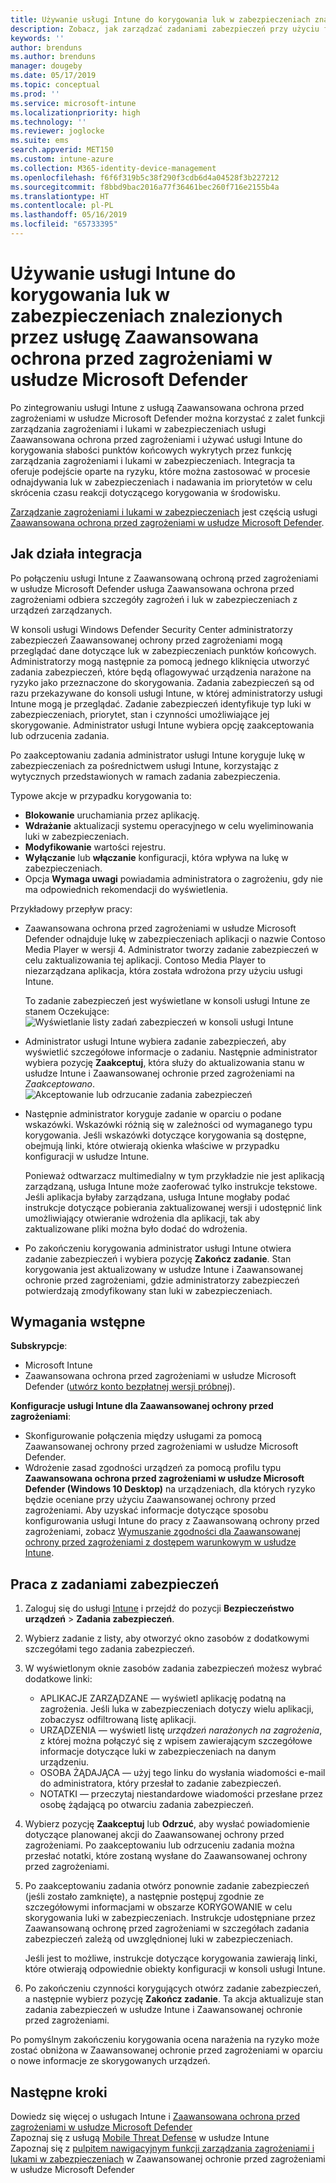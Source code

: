 ```yaml
---
title: Używanie usługi Intune do korygowania luk w zabezpieczeniach znalezionych przez usługę Zaawansowana ochrona przed zagrożeniami w usłudze Microsoft Defender — Azure | Microsoft Docs
description: Zobacz, jak zarządzać zadaniami zabezpieczeń przy użyciu funkcji zarządzania zagrożeniami i lukami w zabezpieczeniach, która wchodzi w skład usługi Zaawansowana ochrona przed zagrożeniami w usłudze Microsoft Defender, z poziomu konsoli usługi Intune.
keywords: ''
author: brenduns
ms.author: brenduns
manager: dougeby
ms.date: 05/17/2019
ms.topic: conceptual
ms.prod: ''
ms.service: microsoft-intune
ms.localizationpriority: high
ms.technology: ''
ms.reviewer: joglocke
ms.suite: ems
search.appverid: MET150
ms.custom: intune-azure
ms.collection: M365-identity-device-management
ms.openlocfilehash: f6f6f319b5c38f290f3cdb6d4a04528f3b227212
ms.sourcegitcommit: f8bbd9bac2016a77f36461bec260f716e2155b4a
ms.translationtype: HT
ms.contentlocale: pl-PL
ms.lasthandoff: 05/16/2019
ms.locfileid: "65733395"
---
```

# <a name="use-intune-to-remediate-vulnerabilities-identified-by-microsoft-defender-atp"></a>Używanie usługi Intune do korygowania luk w zabezpieczeniach znalezionych przez usługę Zaawansowana ochrona przed zagrożeniami w usłudze Microsoft Defender  

Po zintegrowaniu usługi Intune z usługą Zaawansowana ochrona przed zagrożeniami w usłudze Microsoft Defender można korzystać z zalet funkcji zarządzania zagrożeniami i lukami w zabezpieczeniach usługi Zaawansowana ochrona przed zagrożeniami i używać usługi Intune do korygowania słabości punktów końcowych wykrytych przez funkcję zarządzania zagrożeniami i lukami w zabezpieczeniach. Integracja ta oferuje podejście oparte na ryzyku, które można zastosować w procesie odnajdywania luk w zabezpieczeniach i nadawania im priorytetów w celu skrócenia czasu reakcji dotyczącego korygowania w środowisku.  

[Zarządzanie zagrożeniami i lukami w zabezpieczeniach](https://docs.microsoft.com/windows/security/threat-protection/windows-defender-atp/next-gen-threat-and-vuln-mgt) jest częścią usługi [Zaawansowana ochrona przed zagrożeniami w usłudze Microsoft Defender](https://docs.microsoft.com/windows/security/threat-protection/windows-defender-atp/windows-defender-advanced-threat-protection).  

## <a name="how-integration-works"></a>Jak działa integracja  

Po połączeniu usługi Intune z Zaawansowaną ochroną przed zagrożeniami w usłudze Microsoft Defender usługa Zaawansowana ochrona przed zagrożeniami odbiera szczegóły zagrożeń i luk w zabezpieczeniach z urządzeń zarządzanych.  

W konsoli usługi Windows Defender Security Center administratorzy zabezpieczeń Zaawansowanej ochrony przed zagrożeniami mogą przeglądać dane dotyczące luk w zabezpieczeniach punktów końcowych. Administratorzy mogą następnie za pomocą jednego kliknięcia utworzyć zadania zabezpieczeń, które będą oflagowywać urządzenia narażone na ryzyko jako przeznaczone do skorygowania. Zadania zabezpieczeń są od razu przekazywane do konsoli usługi Intune, w której administratorzy usługi Intune mogą je przeglądać. Zadanie zabezpieczeń identyfikuje typ luki w zabezpieczeniach, priorytet, stan i czynności umożliwiające jej skorygowanie. Administrator usługi Intune wybiera opcję zaakceptowania lub odrzucenia zadania.  

Po zaakceptowaniu zadania administrator usługi Intune koryguje lukę w zabezpieczeniach za pośrednictwem usługi Intune, korzystając z wytycznych przedstawionych w ramach zadania zabezpieczenia.  

Typowe akcje w przypadku korygowania to:  
- **Blokowanie** uruchamiania przez aplikację.  
- **Wdrażanie** aktualizacji systemu operacyjnego w celu wyeliminowania luki w zabezpieczeniach.  
- **Modyfikowanie** wartości rejestru.  
- **Wyłączanie** lub **włączanie** konfiguracji, która wpływa na lukę w zabezpieczeniach.  
- Opcja **Wymaga uwagi** powiadamia administratora o zagrożeniu, gdy nie ma odpowiednich rekomendacji do wyświetlenia.  

Przykładowy przepływ pracy:  
- Zaawansowana ochrona przed zagrożeniami w usłudze Microsoft Defender odnajduje lukę w zabezpieczeniach aplikacji o nazwie Contoso Media Player w wersji 4. Administrator tworzy zadanie zabezpieczeń w celu zaktualizowania tej aplikacji. Contoso Media Player to niezarządzana aplikacja, która została wdrożona przy użyciu usługi Intune.  

  To zadanie zabezpieczeń jest wyświetlane w konsoli usługi Intune ze stanem Oczekujące:  
  ![Wyświetlanie listy zadań zabezpieczeń w konsoli usługi Intune](./media/atp-manage-vulnerabilities/temp-security-tasks.png)
 
- Administrator usługi Intune wybiera zadanie zabezpieczeń, aby wyświetlić szczegółowe informacje o zadaniu.  Następnie administrator wybiera pozycję **Zaakceptuj**, która służy do aktualizowania stanu w usłudze Intune i Zaawansowanej ochronie przed zagrożeniami na *Zaakceptowano*.  
  ![Akceptowanie lub odrzucanie zadania zabezpieczeń](./media/atp-manage-vulnerabilities/temp-accept-task.png) 
 
- Następnie administrator koryguje zadanie w oparciu o podane wskazówki.  Wskazówki różnią się w zależności od wymaganego typu korygowania. Jeśli wskazówki dotyczące korygowania są dostępne, obejmują linki, które otwierają okienka właściwe w przypadku konfiguracji w usłudze Intune. 

  Ponieważ odtwarzacz multimedialny w tym przykładzie nie jest aplikacją zarządzaną, usługa Intune może zaoferować tylko instrukcje tekstowe. Jeśli aplikacja byłaby zarządzana, usługa Intune mogłaby podać instrukcje dotyczące pobierania zaktualizowanej wersji i udostępnić link umożliwiający otwieranie wdrożenia dla aplikacji, tak aby zaktualizowane pliki można było dodać do wdrożenia. 

- Po zakończeniu korygowania administrator usługi Intune otwiera zadanie zabezpieczeń i wybiera pozycję **Zakończ zadanie**.  Stan korygowania jest aktualizowany w usłudze Intune i Zaawansowanej ochronie przed zagrożeniami, gdzie administratorzy zabezpieczeń potwierdzają zmodyfikowany stan luki w zabezpieczeniach.  

## <a name="prerequisites"></a>Wymagania wstępne  

**Subskrypcje**:  
- Microsoft Intune  
- Zaawansowana ochrona przed zagrożeniami w usłudze Microsoft Defender ([utwórz konto bezpłatnej wersji próbnej](https://www.microsoft.com/WindowsForBusiness/windows-atp?ocid=docs-wdatp-main-abovefoldlink)).  

**Konfiguracje usługi Intune dla Zaawansowanej ochrony przed zagrożeniami**:  
- Skonfigurowanie połączenia między usługami za pomocą Zaawansowanej ochrony przed zagrożeniami w usłudze Microsoft Defender.  
- Wdrożenie zasad zgodności urządzeń za pomocą profilu typu **Zaawansowana ochrona przed zagrożeniami w usłudze Microsoft Defender (Windows 10 Desktop)** na urządzeniach, dla których ryzyko będzie oceniane przy użyciu Zaawansowanej ochrony przed zagrożeniami.
  Aby uzyskać informacje dotyczące sposobu konfigurowania usługi Intune do pracy z Zaawansowaną ochrony przed zagrożeniami, zobacz [Wymuszanie zgodności dla Zaawansowanej ochrony przed zagrożeniami z dostępem warunkowym w usłudze Intune](https://docs.microsoft.com/intune/advanced-threat-protection#enable-windows-defender-atp-in-intune).  

## <a name="work-with-security-tasks"></a>Praca z zadaniami zabezpieczeń  

1. Zaloguj się do usługi [Intune](https://go.microsoft.com/fwlink/?linkid=2090973) i przejdź do pozycji **Bezpieczeństwo urządzeń** > **Zadania zabezpieczeń**.  
2. Wybierz zadanie z listy, aby otworzyć okno zasobów z dodatkowymi szczegółami tego zadania zabezpieczeń.  
3. W wyświetlonym oknie zasobów zadania zabezpieczeń możesz wybrać dodatkowe linki:  
   - APLIKACJE ZARZĄDZANE — wyświetl aplikację podatną na zagrożenia. Jeśli luka w zabezpieczeniach dotyczy wielu aplikacji, zobaczysz odfiltrowaną listę aplikacji.  
   - URZĄDZENIA — wyświetl listę *urządzeń narażonych na zagrożenia*, z której można połączyć się z wpisem zawierającym szczegółowe informacje dotyczące luki w zabezpieczeniach na danym urządzeniu.  
   - OSOBA ŻĄDAJĄCA — użyj tego linku do wysłania wiadomości e-mail do administratora, który przesłał to zadanie zabezpieczeń.  
   - NOTATKI — przeczytaj niestandardowe wiadomości przesłane przez osobę żądającą po otwarciu zadania zabezpieczeń.  
4. Wybierz pozycję **Zaakceptuj** lub **Odrzuć**, aby wysłać powiadomienie dotyczące planowanej akcji do Zaawansowanej ochrony przed zagrożeniami. Po zaakceptowaniu lub odrzuceniu zadania można przesłać notatki, które zostaną wysłane do Zaawansowanej ochrony przed zagrożeniami.  

5. Po zaakceptowaniu zadania otwórz ponownie zadanie zabezpieczeń (jeśli zostało zamknięte), a następnie postępuj zgodnie ze szczegółowymi informacjami w obszarze KORYGOWANIE w celu skorygowania luki w zabezpieczeniach.  Instrukcje udostępniane przez Zaawansowaną ochronę przed zagrożeniami w szczegółach zadania zabezpieczeń zależą od uwzględnionej luki w zabezpieczeniach.  

   Jeśli jest to możliwe, instrukcje dotyczące korygowania zawierają linki, które otwierają odpowiednie obiekty konfiguracji w konsoli usługi Intune.  

6. Po zakończeniu czynności korygujących otwórz zadanie zabezpieczeń, a następnie wybierz pozycję **Zakończ zadanie**.  Ta akcja aktualizuje stan zadania zabezpieczeń w usłudze Intune i Zaawansowanej ochronie przed zagrożeniami.  

Po pomyślnym zakończeniu korygowania ocena narażenia na ryzyko może zostać obniżona w Zaawansowanej ochronie przed zagrożeniami w oparciu o nowe informacje ze skorygowanych urządzeń. 

## <a name="next-steps"></a>Następne kroki
Dowiedz się więcej o usługach Intune i [Zaawansowana ochrona przed zagrożeniami w usłudze Microsoft Defender](https://docs.microsoft.com/intune/advanced-threat-protection)  
Zapoznaj się z usługą [Mobile Threat Defense](https://docs.microsoft.com/intune/mobile-threat-defense) w usłudze Intune  
Zapoznaj się z [pulpitem nawigacyjnym funkcji zarządzania zagrożeniami i lukami w zabezpieczeniach](https://docs.microsoft.com/windows/security/threat-protection/windows-defender-atp/tvm-dashboard-insights) w Zaawansowanej ochronie przed zagrożeniami w usłudze Microsoft Defender
